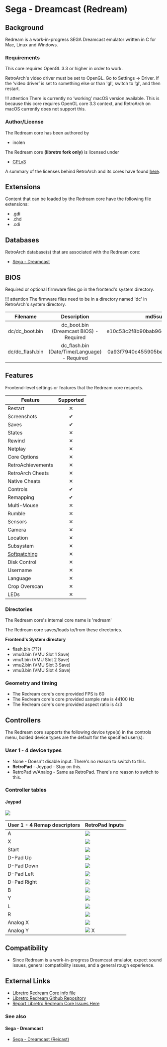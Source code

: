 # Sega - Dreamcast (Redream)

## Background

Redream is a work-in-progress SEGA Dreamcast emulator written in C for Mac, Linux and Windows.

### Requirements

This core requires OpenGL 3.3 or higher in order to work.

RetroArch's video driver must be set to OpenGL. Go to Settings -> Driver. If the ‘video driver’ is set to something else or than 'gl', switch to ‘gl’, and then restart.

!!! attention
	There is currently no ‘working’ macOS version available. This is because this core requires OpenGL core 3.3 context, and RetroArch on macOS currently does not support this.

### Author/License

The Redream core has been authored by

- inolen

The Redream core **(libretro fork only)** is licensed under

- [GPLv3](https://github.com/libretro/redream/blob/master/LICENSE.txt)

A summary of the licenses behind RetroArch and its cores have found [here](https://docs.libretro.com/tech/licenses/).

## Extensions

Content that can be loaded by the Redream core have the following file extensions:

- .gdi
- .chd
- .cdi

## Databases

RetroArch database(s) that are associated with the Redream core:

- [Sega - Dreamcast](https://github.com/libretro/libretro-database/blob/master/rdb/Sega%20-%20Dreamcast.rdb)

## BIOS

Required or optional firmware files go in the frontend's system directory.

!!! attention
	The firmware files need to be in a directory named 'dc' in RetroArch's system directory.

| Filename        | Description                                  |              md5sum              |
|:---------------:|:--------------------------------------------:|:--------------------------------:|
| dc/dc_boot.bin  | dc_boot.bin (Dreamcast BIOS) - Required      | e10c53c2f8b90bab96ead2d368858623 |               |
| dc/dc_flash.bin | dc_flash.bin (Date/Time/Language) - Required | 0a93f7940c455905bea6e392dfde92a4 |

## Features

Frontend-level settings or features that the Redream core respects.

| Feature           | Supported |
|-------------------|:---------:|
| Restart           | ✕         |
| Screenshots       | ✔         |
| Saves             | ✔         |
| States            | ✕         |
| Rewind            | ✕         |
| Netplay           | ✕         |
| Core Options      | ✕         |
| RetroAchievements | ✕         |
| RetroArch Cheats  | ✕         |
| Native Cheats     | ✕         |
| Controls          | ✔         |
| Remapping         | ✔         |
| Multi-Mouse       | ✕         |
| Rumble            | ✕         |
| Sensors           | ✕         |
| Camera            | ✕         |
| Location          | ✕         |
| Subsystem         | ✕         |
| [Softpatching](https://docs.libretro.com/guides/softpatching/) | ✕         |
| Disk Control      | ✕         |
| Username          | ✕         |
| Language          | ✕         |
| Crop Overscan     | ✕         |
| LEDs              | ✕         |

### Directories

The Redream core's internal core name is 'redream'

The Redream core saves/loads to/from these directories.

**Frontend's System directory**

- flash.bin (???)
- vmu0.bin (VMU Slot 1 Save)
- vmu1.bin (VMU Slot 2 Save)
- vmu2.bin (VMU Slot 3 Save)
- vmu3.bin (VMU Slot 4 Save)

### Geometry and timing

- The Redream core's core provided FPS is 60
- The Redream core's core provided sample rate is 44100 Hz
- The Redream core's core provided aspect ratio is 4/3

## Controllers

The Redream core supports the following device type(s) in the controls menu, bolded device types are the default for the specified user(s):

### User 1 - 4 device types

- None - Doesn't disable input. There's no reason to switch to this.
- **RetroPad** - Joypad - Stay on this.
- RetroPad w/Analog - Same as RetroPad. There's no reason to switch to this.

### Controller tables

#### Joypad

![](../image/controller/dc.png)

| User 1 - 4 Remap descriptors | RetroPad Inputs                              |
|------------------------------|----------------------------------------------|
| A                            | ![](../image/retropad/retro_b.png)       |
| X                            | ![](../image/retropad/retro_y.png)       |
| Start                        | ![](../image/retropad/retro_start.png)         |
| D-Pad Up                     | ![](../image/retropad/retro_dpad_up.png)       |
| D-Pad Down                   | ![](../image/retropad/retro_dpad_down.png)     |
| D-Pad Left                   | ![](../image/retropad/retro_dpad_left.png)     | 
| D-Pad Right                  | ![](../image/retropad/retro_dpad_right.png)    |
| B                            | ![](../image/retropad/retro_a.png)       |
| Y                            | ![](../image/retropad/retro_a.png)       | 
| L                            | ![](../image/retropad/retro_l2.png)            |
| R                            | ![](../image/retropad/retro_r2.png)            |
| Analog X                     | ![](../image/retropad/retro_r3.png)            |
| Analog Y                     | ![](../image/retropad/retro_left_stick.png) X  |

## Compatibility

- Since Redream is a work-in-progress Dreamcast emulator, expect sound issues, general compatibility issues, and a general rough experience.

## External Links

- [Libretro Redream Core info file](https://github.com/libretro/libretro-super/blob/master/dist/info/redream_libretro.info)
- [Libretro Redream Github Repository](https://github.com/libretro/redream)
- [Report Libretro Redream Core Issues Here](https://github.com/libretro/redream/issues)

### See also

#### Sega - Dreamcast

- [Sega - Dreamcast (Reicast)](https://docs.libretro.com/library/reicast/)
